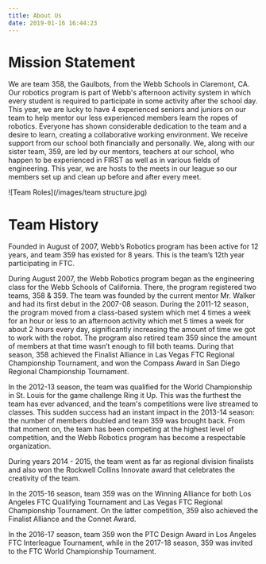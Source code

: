 ```yaml
---
title: About Us
date: 2019-01-16 16:44:23
---
```

# Mission Statement

We are team 358, the Gaulbots, from the Webb Schools in Claremont, CA. Our robotics program is part of Webb's afternoon activity system in which every student is required to participate in some activity after the school day. This year, we are lucky to have 4 experienced seniors and juniors on our team to help mentor our less experienced members learn the ropes of robotics. Everyone has shown considerable dedication to the team and a desire to learn, creating a collaborative working environment. We receive support from our school both financially and personally. We, along with our sister team, 359, are led by our mentors, teachers at our school, who happen to be experienced in FIRST as well as in various fields of engineering. This year, we are hosts to the meets in our league so our members set up and clean up before and after every meet.

![Team Roles](/images/team structure.jpg)
# Team History

Founded in August of 2007, Webb’s Robotics program has been active for 12 years, and team 359 has existed for 8 years. This is the team’s 12th year participating in FTC.

During August 2007, the Webb Robotics program began as the engineering class for the Webb Schools of California. There, the program registered two teams, 358 & 359. The team was founded by the current mentor Mr. Walker and had its first debut in the 2007-08 season. During the 2011-12 season, the program moved from a class-based system which met 4 times a week for an hour or less to an afternoon activity which met 5 times a week for about 2 hours every day, significantly increasing the amount of time we got to work with the robot. The program also retired team 359 since the amount of members at that time wasn’t enough to fill both teams. During that season, 358 achieved the Finalist Alliance in Las Vegas FTC Regional Championship Tournament, and won the Compass Award in San Diego Regional Championship Tournament.

In the 2012-13 season, the team was qualified for the World Championship in St. Louis for the game challenge Ring it Up. This was the furthest the team has ever advanced, and the team's competitions were live streamed to classes. This sudden success had an instant impact in the 2013-14 season: the number of members doubled and team 359 was brought back. From that moment on, the team has been competing at the highest level of competition, and the Webb Robotics program has become a respectable organization.

During years 2014 - 2015, the team went as far as regional division finalists and also won the Rockwell Collins Innovate award that celebrates the creativity of the team.

In the 2015-16 season, team 359 was on the Winning Alliance for both Los Angeles FTC Qualifying Tournament and Las Vegas FTC Regional Championship Tournament. On the latter competition, 359 also achieved the Finalist Alliance and the Connet Award.

In the 2016-17 season, team 359 won the PTC Design Award in Los Angeles FTC Interleague Tournament, while in the 2017-18 season, 359 was invited to the FTC World Championship Tournament.